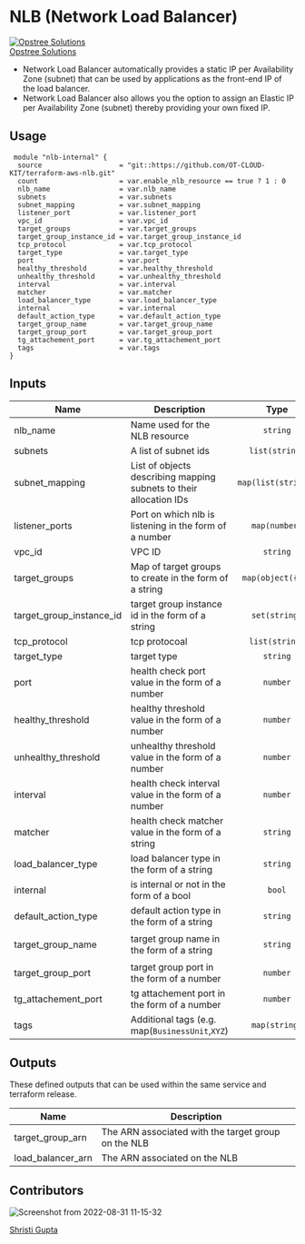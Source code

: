 # NLB (Network Load Balancer)

[![Opstree Solutions][opstree_avatar]][opstree_homepage]<br/>[Opstree Solutions][opstree_homepage] 

  [opstree_homepage]: https://opstree.github.io/
  [opstree_avatar]: https://img.cloudposse.com/200x100/https://www.opstree.com/images/og_image8.jpg

* Network Load Balancer automatically provides a static IP per Availability Zone (subnet) that can be used by applications as the front-end IP of the load balancer.
* Network Load Balancer also allows you the option to assign an Elastic IP per Availability Zone (subnet) thereby providing your own fixed IP. 

## Usage


```hcl
 module "nlb-internal" {
  source                   = "git::https://github.com/OT-CLOUD-KIT/terraform-aws-nlb.git"
  count                    = var.enable_nlb_resource == true ? 1 : 0
  nlb_name                 = var.nlb_name 
  subnets                  = var.subnets
  subnet_mapping           = var.subnet_mapping
  listener_port            = var.listener_port
  vpc_id                   = var.vpc_id
  target_groups            = var.target_groups
  target_group_instance_id = var.target_group_instance_id
  tcp_protocol             = var.tcp_protocol
  target_type              = var.target_type
  port                     = var.port
  healthy_threshold        = var.healthy_threshold
  unhealthy_threshold      = var.unhealthy_threshold
  interval                 = var.interval
  matcher                  = var.matcher
  load_balancer_type       = var.load_balancer_type
  internal                 = var.internal
  default_action_type      = var.default_action_type 
  target_group_name        = var.target_group_name
  target_group_port        = var.target_group_port
  tg_attachement_port      = var.tg_attachement_port
  tags                     = var.tags
}           
```

## Inputs

| Name | Description | Type | Default | Required |
|------|-------------|:----:|:-----:|:-----:|
| nlb_name  | Name used for the NLB resource | `string` | `"nlb1` | yes |
| subnets| A list of subnet ids | `list(string)` | `[]` | yes |
| subnet_mapping| List of objects describing mapping subnets to their allocation IDs | `map(list(string))` | `[]` <br>| no ||
| listener_ports | Port on which nlb is listening in the form of a number | `map(number)` | `80, 443` | yes |
| vpc_id | VPC ID | `string` | `""` | yes |
| target_groups| Map of target groups to create in the form of a string | `map(object({}))` |`{}`| no |
| target_group_instance_id | target group instance id in the form of a string  | `set(string)` | `n/a` | yes |
| tcp_protocol | tcp protocoal | `list(string)` | `"TCP"` | yes |
| target_type| target type | `string` | `"instance"` | yes |
| port| health check port value in the form of a number |   `number` | `80` | yes |
| healthy_threshold | healthy threshold value in the form of a number | `number` | `2` | yes |
| unhealthy_threshold | unhealthy threshold value in the form of a number | `number`|  `2` | yes |
| interval |health check interval value in the form of a number  | `number` | `10` | yes |
| matcher | health check matcher value in the form of a string  | `string` | `n/a`| no |
|load_balancer_type | load balancer type in the form of a string | `string` | `"network"` | yes |
|internal |  is internal or not in the form of a bool | `bool` | `true` |  yes |
|default_action_type| default action type in the form of a string |`string` | `"forward"` |  yes |
| target_group_name | target group name in the form of a string| `string` | `"nlb-target-group"` | yes 
| target_group_port | target group port in the form of a number| `number` | `80` | yes |
| tg_attachement_port  | tg attachement port  in the form of a number| `number` | `8080` | yes |
| tags | Additional tags (e.g. map(`BusinessUnit`,`XYZ`) | `map(string)` | `<map>` | yes |

## Outputs

These defined outputs that can be used within the same service and terraform release.

| Name | Description |
|------|-------------|
| target_group_arn | The ARN associated with the target group on the NLB|
| load_balancer_arn | The ARN associated on the NLB |

## Contributors

![Screenshot from 2022-08-31 11-15-32](https://user-images.githubusercontent.com/98826875/187603118-a9bf0285-01f9-409e-9752-2fec11bc551b.png)


[Shristi Gupta][shristi_homepage]

  [shristi_homepage]: https://gitlab.com/shristi.gupta

  